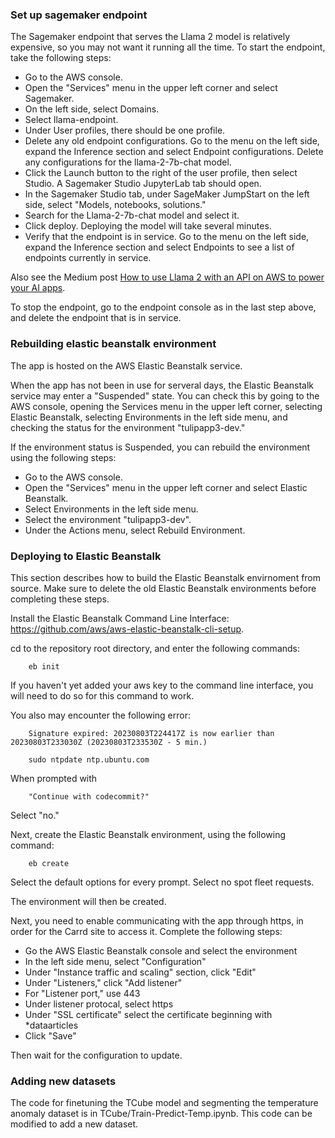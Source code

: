### Set up sagemaker endpoint
The Sagemaker endpoint that serves the Llama 2 model is relatively expensive, so you may not want it running all the time. To start the endpoint, take the following steps:

* Go to the AWS console.
* Open the "Services" menu in the upper left corner and select Sagemaker.
* On the left side, select Domains.
* Select llama-endpoint.
* Under User profiles, there should be one profile.
* Delete any old endpoint configurations. Go to the menu on the left side, expand the Inference section and select Endpoint configurations. Delete any configurations for the llama-2-7b-chat model.
* Click the Launch button to the right of the user profile, then select Studio. A Sagemaker Studio JupyterLab tab should open.
* In the Sagemaker Studio tab, under SageMaker JumpStart on the left side, select "Models, notebooks, solutions."
* Search for the Llama-2-7b-chat model and select it.
* Click deploy. Deploying the model will take several minutes.
* Verify that the endpoint is in service. Go to the menu on the left side, expand the Inference section and select Endpoints to see a list of endpoints currently in service.

Also see the Medium post [How to use Llama 2 with an API on AWS to power your AI apps](https://archive.is/0ISPh).

To stop the endpoint, go to the endpoint console as in the last step above, and delete the endpoint that is in service.

### Rebuilding elastic beanstalk environment

The app is hosted on the AWS Elastic Beanstalk service.

When the app has not been in use for serveral days, the Elastic Beanstalk service may enter a "Suspended" state. You can check this by going to the AWS console, opening the Services menu in the upper left corner, selecting Elastic Beanstalk, selecting Environments in the left side menu, and checking the status for the environment "tulipapp3-dev."

If the environment status is Suspended, you can rebuild the environment using the following steps:

* Go to the AWS console.
* Open the "Services" menu in the upper left corner and select Elastic Beanstalk.
* Select Environments in the left side menu.
* Select the environment "tulipapp3-dev".
* Under the Actions menu, select Rebuild Environment.


### Deploying to Elastic Beanstalk

This section describes how to build the Elastic Beanstalk envirnoment from source. Make sure to delete the old Elastic Beanstalk environments before completing these steps.

Install the Elastic Beanstalk Command Line Interface: https://github.com/aws/aws-elastic-beanstalk-cli-setup.


cd to the repository root directory, and enter the following commands:

```
	eb init
```
If you haven't yet added your aws key to the command line interface, you will need to do so for this command to work. 

You also may encounter the following error:

```
	Signature expired: 20230803T224417Z is now earlier than 20230803T233030Z (20230803T233530Z - 5 min.)
```	

```
	sudo ntpdate ntp.ubuntu.com
```

When prompted with 
```
	"Continue with codecommit?"
```
Select "no."


Next, create the Elastic Beanstalk environment, using the following command:

```
	eb create
```
Select the default options for every prompt. Select no spot fleet requests.
	

The environment will then be created.

Next, you need to enable communicating with the app through https, in order for the Carrd site to access it. Complete the following steps:

* Go the AWS Elastic Beanstalk console and select the environment
* In the left side menu, select "Configuration" 
* Under "Instance traffic and scaling" section, click "Edit"
* Under "Listeners," click "Add listener"
* For "Listener port," use 443
* Under listener protocal, select https
* Under "SSL certificate" select the certificate beginning with *dataarticles
* Click "Save"

Then wait for the configuration to update.


### Adding new datasets

The code for finetuning the TCube model and segmenting the temperature anomaly dataset is in TCube/Train-Predict-Temp.ipynb. This code can be modified to add a new dataset.